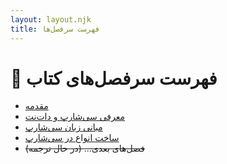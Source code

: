 ```yaml
---
layout: layout.njk
title: فهرست سرفصل‌ها
---
```


# 📖 فهرست سرفصل‌های کتاب

- [مقدمه](/books/book1/Book/00/Preface/)
- [معرفی سی‌شارپ و دات‌نت](/books/book1/Book/01/Introducing-CSharp-and-.NET/)
- [مبانی زبان سی‌شارپ](/books/book1/Book/02/CSharp-Language-Basics/)
- [ساخت انواع در سی‌شارپ](/books/book1/Book/03/Creating-Types-in-C/)
- ~~فصل‌های بعدی... (در حال ترجمه)~~
